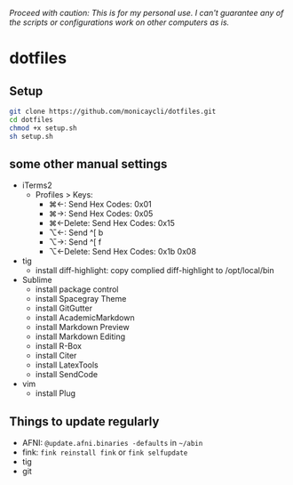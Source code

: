 *Proceed with caution: This is for my personal use. I can't guarantee any of the scripts or configurations work on other computers as is.*

# dotfiles

## Setup
```sh
git clone https://github.com/monicaycli/dotfiles.git
cd dotfiles
chmod +x setup.sh
sh setup.sh
```

## some other manual settings
* iTerms2
	- Profiles > Keys:
		+ ⌘←: Send Hex Codes: 0x01
		+ ⌘→: Send Hex Codes: 0x05
		+ ⌘←Delete: Send Hex Codes: 0x15
		+ ⌥←: Send ^[ b
		+ ⌥→: Send ^[ f
		+ ⌥←Delete: Send Hex Codes: 0x1b 0x08
* tig
	- install diff-highlight: copy complied diff-highlight to /opt/local/bin
* Sublime
	- install package control
	- install Spacegray Theme
	- install GitGutter
	- install AcademicMarkdown
	- install Markdown Preview
	- install Markdown Editing
	- install R-Box
	- install Citer
	- install LatexTools
	- install SendCode
* vim
	- install Plug

## Things to update regularly
* AFNI: `@update.afni.binaries -defaults` in `~/abin`
* fink: `fink reinstall fink` or `fink selfupdate`
* tig
* git
